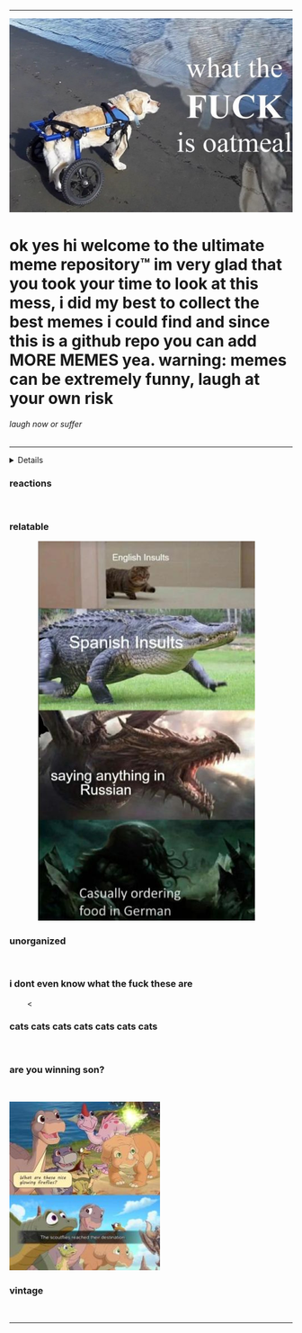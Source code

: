 <hr>
<img src="_media/oat.jpg" alt="">
<h1 id="ok-now-if-you-look-at-this-you-will-find-a-lot-of-extremely-funny-trademark-memes">ok yes hi welcome to the ultimate meme repository™ im very glad that you took your time to look at this mess, i did my best to collect the best memes i could find and since this is a github repo you can add MORE MEMES yea. warning: memes can be extremely funny, laugh at your own risk</h1>
<h6 id="laugh-now-or-suffer">laugh now or suffer</h6>
<hr>

<details><ul>
<li><a href="#cats-cats-cats-cats-cats-cats-cats">cats cats cats cats</a> </li>
<li><a href="#relatable">me_irl</a> </li>
<li><a href="#reactions">mfw</a> </li>
<li><a href="#are-you-winning-son">are you winning son</a> </li>
<li><a href="#vintage">vintage</a> </li>
<li><a href="#unorganized">unorganized</a> </li>
<li><a href="#i-dont-even-know-what-the-fuck-these-are">i dont even know what the fuck those are</a></details></li>
</ul></details>

<h3 id="reactions">reactions</h3>
<p><img src="reactions/1.png" alt="">
<img src="reactions/2.jpg" alt="">
<img src="reactions/3.jpg" alt="">
<img src="reactions/4.png" alt="">
<img src="reactions/5.gif" alt="">
<img src="reactions/6.png" alt="">
<img src="reactions/7.png" alt="">
<img src="reactions/8.jpg" alt="">
<img src="reactions/9.jpg" alt="">
<img src="reactions/10.jpg" alt="">
<img src="reactions/11.jpg" alt="">
<img src="reactions/12.jpg" alt="">
<img src="reactions/13.jpg" alt="">
<img src="reactions/14.jpg" alt="">
<img src="reactions/15.jpg" alt="">
<img src="reactions/16.jpg" alt="">
<img src="reactions/17.jpg" alt="">
<img src="reactions/18.jpg" alt=""></p>
<h3 id="relatable">relatable</h3>
<p><img src="relatable/1.jpg" alt="">
<img src="relatable/2.jpg" alt="">
<img src="relatable/3.jpg" alt="">
<img src="relatable/4.jpg" alt="">
<img src="relatable/5.jpg" alt="">
<img src="relatable/6.jpg" alt="">
<img src="relatable/7.jpg" alt="">
<img src="relatable/8.jpg" alt="">
<img src="relatable/9.jpg" alt="">
<img src="relatable/10.jpg" alt="">
<img src="relatable/11.jpg" alt="">
<img src="relatable/12.jpg" alt="">
<img src="relatable/13.jpg" alt="">
<img src="relatable/14.jpg" alt=""></p>
<h3 id="unorganized">unorganized</h3>
<p><img src="unorganized/1.gif" alt="">
<img src="unorganized/2.jpg" alt="">
<img src="unorganized/3.jpg" alt="">
<img src="unorganized/4.jpg" alt="">
<img src="unorganized/5.jpg" alt="">
<img src="unorganized/6.jpg" alt="">
<img src="unorganized/7.jpg" alt="">
<img src="unorganized/8.jpg" alt=""></p>
<h3 id="i-dont-even-know-what-the-fuck-these-are">i dont even know what the fuck these are</h3>
<p><img src="what-the-fuck/1.jpg" alt="">
<img src="what-the-fuck/2.jpg" alt="">
<img src="what-the-fuck/3.jpg" alt="">
<img src="what-the-fuck/4.jpg" alt="">
<img src="what-the-fuck/5.jpg" alt="">
<img src="what-the-fuck/6.jpg" alt="">
<img src="what-the-fuck/7.jpg" alt="">
<img src="what-the-fuck/8.jpg" alt="">
<img src="what-the-fuck/9.jpg" alt=""><</p>
<h3 id="cats-cats-cats-cats-cats-cats-cats">cats cats cats cats cats cats cats</h3>
<p><img src="cats-cats-cats/1.jpg" alt="">
<img src="cats-cats-cats/2.jpg" alt="">
<img src="cats-cats-cats/3.jpg" alt="">
<img src="cats-cats-cats/4.jpg" alt="">
<img src="cats-cats-cats/5.jpg" alt="">
<img src="cats-cats-cats/6.jpg" alt="">
<img src="cats-cats-cats/7.jpg" alt="">
<img src="cats-cats-cats/8.jpg" alt="">
<img src="cats-cats-cats/9.jpg" alt="">
<img src="cats-cats-cats/10.png" alt="">
<img src="cats-cats-cats/11.png" alt="">
<img src="cats-cats-cats/12.jpg" alt="">
<img src="cats-cats-cats/13.jpg" alt="">
<img src="cats-cats-cats/14.jpg" alt="">
<img src="cats-cats-cats/15.jpg" alt="">
<img src="cats-cats-cats/16.jpg" alt="">
<img src="cats-cats-cats/17.gif" alt=""></p>
<h3 id="are-you-winning-son">are you winning son?</h3>
<p><img src="gaming/1.jpg" alt="">
<p><img src="gaming/2.jpg" alt=""></p>
<h3 id="vintage">vintage</h3>
<p><img src="2015-was-a-cool-year/1.png" alt="">
<img src="2015-was-a-cool-year/2.jpg" alt="">
<img src="2015-was-a-cool-year/3.jpg" alt="">
<img src="2015-was-a-cool-year/4.jpg" alt=""></p>
<hr>
